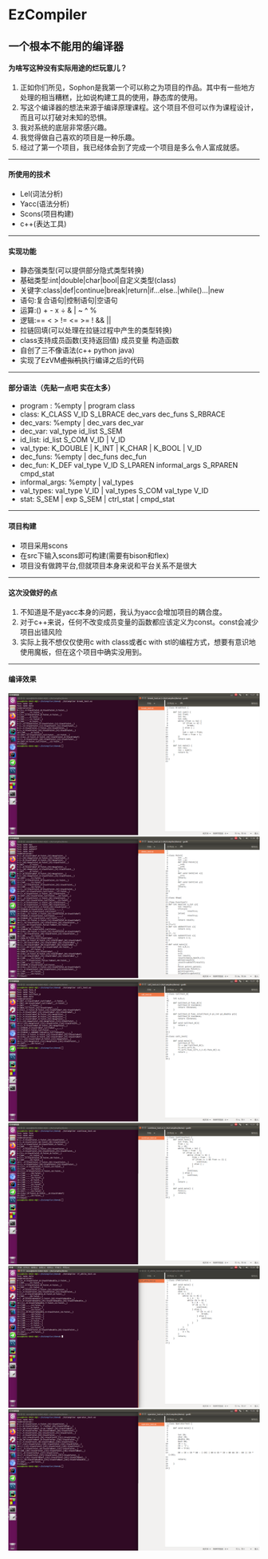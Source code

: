 # EzCompiler
一个根本不能用的编译器
---
#### 为啥写这种没有实际用途的烂玩意儿？
1. 正如你们所见，Sophon是我第一个可以称之为项目的作品。其中有一些地方处理的相当糟糕，比如说构建工具的使用，静态库的使用。
2. 写这个编译器的想法来源于编译原理课程。这个项目不但可以作为课程设计，而且可以打破对未知的恐惧。
3. 我对系统的底层非常感兴趣。
4. 我觉得做自己喜欢的项目是一种乐趣。
5. 经过了第一个项目，我已经体会到了完成一个项目是多么令人富成就感。
---
#### 所使用的技术
+ Lel(词法分析)
+ Yacc(语法分析)
+ Scons(项目构建)
+ c++(表达工具)
---
#### 实现功能
+ 静态强类型(可以提供部分隐式类型转换)
+ 基础类型:int|double|char|bool|自定义类型(class)
+ 关键字:class|def|continue|break|return|if...else..|while()...|new
+ 语句:复合语句|控制语句|空语句
+ 运算:() + - x ÷ & | ~ ^ %
+ 逻辑:== < > != <= >= ! && ||
+ 拉链回填(可以处理在拉链过程中产生的类型转换)
+ class支持成员函数(支持返回值) 成员变量 构造函数
+ 自创了三不像语法(c++ python java)
+ 实现了EzVM<del>虚拟机</del>执行编译之后的代码
---
#### 部分语法（先贴一点吧 实在太多）
+ program : %empty | program class
+ class: K_CLASS V_ID S_LBRACE dec_vars dec_funs S_RBRACE
+ dec_vars: %empty | dec_vars dec_var
+ dec_var: val_type id_list S_SEM
+ id_list: id_list S_COM V_ID | V_ID
+ val_type: K_DOUBLE | K_INT | K_CHAR | K_BOOL | V_ID
+ dec_funs: %empty | dec_funs dec_fun
+ dec_fun: K_DEF val_type V_ID S_LPAREN informal_args S_RPAREN cmpd_stat
+ informal_args: %empty | val_types
+ val_types: val_type V_ID | val_types	S_COM	val_type V_ID
+ stat: S_SEM | exp S_SEM	| ctrl_stat | cmpd_stat
---
#### 项目构建
+ 项目采用scons
+ 在src下输入scons即可构建(需要有bison和flex)
+ 项目没有做跨平台,但就项目本身来说和平台关系不是很大
---
#### 这次没做好的点
1. 不知道是不是yacc本身的问题，我认为yacc会增加项目的耦合度。
2. 对于c++来说，任何不改变成员变量的函数都应该定义为const。const会减少项目出错风险
3. 实际上我不想仅仅使用c with class或者c with stl的编程方式，想要有意识地使用魔板，但在这个项目中确实没用到。
---
#### 编译效果
![demo0](https://github.com/HappyThis/EzCompiler/blob/master/screenshot/demo0.png)
![demo1](https://github.com/HappyThis/EzCompiler/blob/master/screenshot/demo1.png)
![demo2](https://github.com/HappyThis/EzCompiler/blob/master/screenshot/demo2.png)
![demo3](https://github.com/HappyThis/EzCompiler/blob/master/screenshot/demo3.png)
![demo4](https://github.com/HappyThis/EzCompiler/blob/master/screenshot/demo4.png)
![demo5](https://github.com/HappyThis/EzCompiler/blob/master/screenshot/demo5.png)
